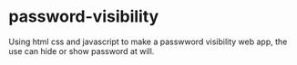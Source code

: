 # password-visibility
Using html css and javascript to make a passwword visibility web app, the use can hide or show password at will.
